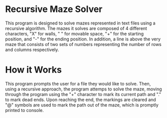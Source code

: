# Recursive Maze Solver

This program is designed to solve mazes represented in text files using a recursive algorithm. The mazes it solves are composed of 4 different characters, "X" for walls, " " for movable space, "+" for the starting position, and "-" for the ending position. In addition, a line is above the very maze that consists of two sets of numbers representing the number of rows and columns respectively.

# How it Works

This program prompts the user for a file they would like to solve. Then, using a recursive approach, the program attemps to solve the maze, moving through the program using the "+" character to mark its current path and "." to mark dead ends. Upon reaching the end, the markings are cleared and "@" symbols are used to mark the path out of the maze, which is promptly printed to console.
